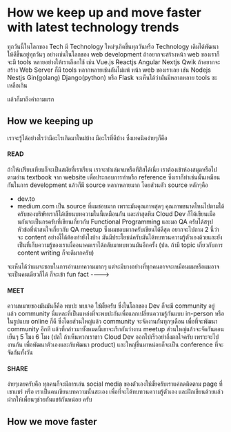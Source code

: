 # How we keep up and move faster with latest technology trends

ทุกวันนี้ในโลกของ Tech มี Technology ใหม่ๆเกิดขึ้นทุกวันหรือ Technology เดิมได้พัฒนาให้ดีขึ้นอยู่ทุกวันๆ อย่างเช่นในโลกของ  web development ถ้าอยากจะสร้างหน้า web ของเราก็จะมี tools หลายอย่างให้เราเลือกใช้ เช่น Vue.js Reactjs Angular Nextjs Qwik  ถ้าอยากจะสร้าง Web Server ก็มี tools หลากหลายเช่นกันไม่แพ้ หน้า web ของเราเลย  เช่น Nodejs Nestjs Gin(golang) Django(python) หรือ Flask
จะเห็นได้ว่ามันมีหลากหลาย tools ซะเหลือเกิน 

แล้วก็มาถึงคำถามแรก

## How we keeping up

เราจะรู้ได้อย่างไรว่ามีอะไรเกิดมาใหม่บ้าง มีอะไรที่ดีบ้าง ซึ่งเทคนิคง่ายๆก็คือ

#### READ
ถ้าให้เปรียบเทียบก็จะเป็นสมัยที่เราเรียน เราจะทำเล่มจบหรือทีสิสได้เนี่ย เราต้องเข้าห้องสมุดหรือไปตามอ่าน textbook จาก website เพื่อประกอบการทำหรือ reference ซึ่งเราก็ทำเช่นนั้นเหมือนกันในการ development แล้วก็มี source หลากหลายมาก โดยส่วนตัว source หลักๆคือ
- dev.to
- medium.com
   เป็น source ที่ผมชอบมาก เพราะมันคุณภาพสุดๆ คุณภาพขนาดไหนไปตามได้ครับของบริษัทเราก็ได้เขียนบทความในนี้เหมือนกัน และล่าสุดทีม Cloud Dev ก็ได้เขียนเมือนกันจะเป็นกรครับที่เขียนเกี่ยวกับ Functional Programming และมอ QA ครับได้สรุปหัวข้อที่น่าสนใจเกี่ยวกับ QA meetup ซึ่งผมชอบมากครับเขียนได้ดีสุด อยากจะไปถาม 2 นี้ว่า จะ content อย่างงี้ได้ต้องทำยังไงบ้าง มันมีประโยชน์ครับมันได้ทบทวนความรู้ตัวเองด้วยและยังเป็นที่เก็บความรู้ของเราเผื่ออนาคตเราได้กลับมาทบทวนมันอีกครั้ง  (ปล. ถ้ามี topic เกี่ยวกับการ content writing ก็จะดีมากครับ)

จะเห็นได้ว่าผมจะชอบในการอ่านบทความมากๆ แต่จะมีบางอย่างที่ทุกคนอาจจะเหมือนผมหรือผมอาจจะเป็นคนเดียวก็ได้ ก็จะเข้า fun fact ---->

#### MEET
ความหมายของมันมันก็คือ พบปะ พบเจอ ใช่มั้ยครับ ซึ่งในโลกของ Dev ก็จะมี community อยู่ แล้ว community นี่แหละที่เป็นแหล่งที่จะพบปะกันเพื่อแลกเปลี่ยนความรู้กันแบบ in-person หรือในรูปแบบ online ก็ดี ซึ่งโดยส่วนใหญ่แล้ว community จะจัดงานกันทุกๆเดือน เพื่อที่จะพัฒนา community อีกที
แล้วที่กล่าวมาทั้งหมดนี่เขาจะเรีกกันว่างาน meetup ส่วนใหญ่แล้วจะจัดกันตอนเย็นๆ 5 โมง 6 โมง (ปลใ ถ้าเห็นพวกเราชาว Cloud Dev ออกไปเร็วอย่าถึ่งตกใจครับ เพราะจะไปงานกัน เพื่อพัฒนาตัวเองและกับพัฒนา product) และใหญ่ขึ้นมาหน่อยก็จะเป็น conference ที่จะจัดกันทั้งวัน

#### SHARE
ง่ายๆเลยครับคือ ทุกคนก็จะมีการเล่น social media ของตัวเองใช่มั้ยครับเราแค่กดติดตาม page ที่เขาแชร์
หรือ เราเป็นคนเขียนบทความนั้นสะเอง เพื่อที่จะได้ทบทวนความรู้ตัวเอง และฝึกเขียนด้วยแล้วฝากให้เพื่อนๆช่วยกันแชร์กันหน่อย ครับ

## How we move faster
